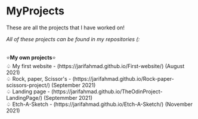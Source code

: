 # MyProjects
These are all the projects that I have worked on! <br>
<p><em>All of these projects can be found in my repositories (: </em> </p> <br>
⭐<b>My own projects</b>⭐<br>
♤ My first website - (https://jarifahmad.github.io/First-website/) (August 2021) <br>
♤ Rock, paper, Scissor's - (https://jarifahmad.github.io/Rock-paper-scissors-project/) (September 2021) <br>
♤ Landing page - (https://jarifahmad.github.io/TheOdinProject-LandingPage/) (Septemmber 2021) <br> 
♤ Etch-A-Sketch - (https://jarifahmad.github.io/Etch-A-Sketch/) (November 2021) <br>
